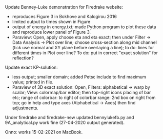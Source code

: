 
Update Benney-Luke demonstration for Firedrake website:
- reproduces Figure 3 in Bokhove and Kalogirou 2016
- limited output to times shown in Figure
- output of energy in energy.txt; made Python program to plot these data and reproduce lower panel of Figure 3.
- Paraview: Open, apply choose eta and eta exact; then under Filter -> Data Analysis -> Plot over line; choose cross-section along mid channel (tick use normal and XY plane before overlaying a line); to do: lines for different times in Plot over line? To do: put in correct "exact solution" for reflection?

Update exact KP-solution:
- less output; smaller domain; added Petsc include to find maximum value; printed in file.
- Paraview of 3D exact solution: Open, Filters: alphabetical -> warp by scalar; View: colormap/bar editor; then top-right icons placing of bar etc; range of colorbar: to right of colorbar range: 2nd box on right from top; go in help and type axes (Alphabetical -> Axes) then find adjustments.

Under firedrake and firedrake-new updated bennylukefb.py and 9A_analytical.py work fine (27-04-2020 output generated).

Onno: works 15-02-2021 on MacBook.



